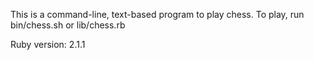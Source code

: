 This is a command-line, text-based program to play chess.
To play, run bin/chess.sh or lib/chess.rb

Ruby version: 2.1.1